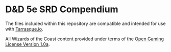 # D&D 5e SRD Compendium

The files included within this repository are compatible and intended for use with [Tarrasque.io](https://tarrasque.io).

All Wizards of the Coast content provided under terms of the [Open Gaming License Version 1.0a](https://tarrasque.io/SRD-OGL_V5.1.pdf).
